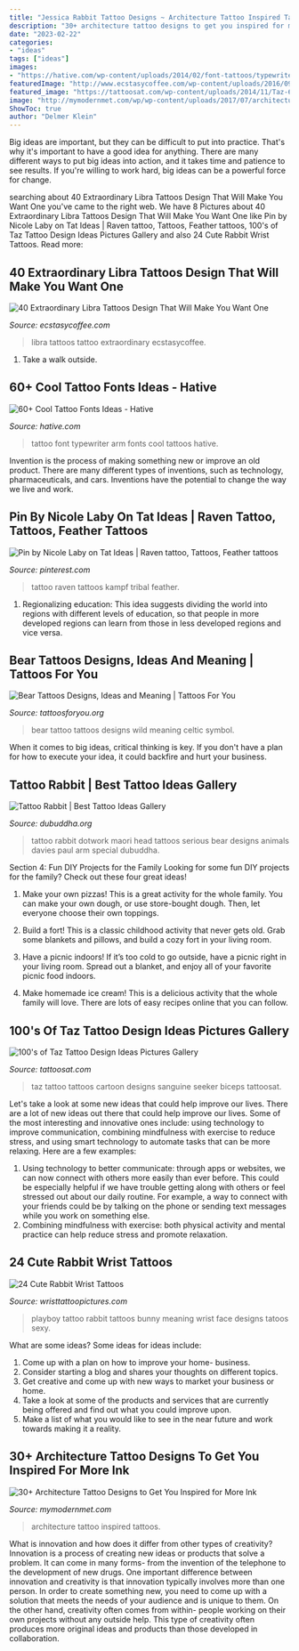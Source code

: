 ```yaml
---
title: "Jessica Rabbit Tattoo Designs ~ Architecture Tattoo Inspired Tattoos"
description: "30+ architecture tattoo designs to get you inspired for more ink"
date: "2023-02-22"
categories:
- "ideas"
tags: ["ideas"]
images:
- "https://hative.com/wp-content/uploads/2014/02/font-tattoos/typewriter-font-arm-tattoo-design-10.jpg"
featuredImage: "http://www.ecstasycoffee.com/wp-content/uploads/2016/09/Libra-Tattoos-2.jpg"
featured_image: "https://tattoosat.com/wp-content/uploads/2014/11/Taz-6.jpg"
image: "http://mymodernmet.com/wp/wp-content/uploads/2017/07/architecture-tattoo-risingdragontattoos.jpg"
ShowToc: true
author: "Delmer Klein"
---
```



Big ideas are important, but they can be difficult to put into practice. That's why it's important to have a good idea for anything. There are many different ways to put big ideas into action, and it takes time and patience to see results. If you're willing to work hard, big ideas can be a powerful force for change.

	

		
searching about 40 Extraordinary Libra Tattoos Design That Will Make You Want One you've came to the right web. We have 8 Pictures about 40 Extraordinary Libra Tattoos Design That Will Make You Want One like Pin by Nicole Laby on Tat Ideas | Raven tattoo, Tattoos, Feather tattoos, 100&#039;s of Taz Tattoo Design Ideas Pictures Gallery and also 24 Cute Rabbit Wrist Tattoos. Read more:
		
    
## 40 Extraordinary Libra Tattoos Design That Will Make You Want One

<img loading=lazy src="http://www.ecstasycoffee.com/wp-content/uploads/2016/09/Libra-Tattoos-2.jpg" onerror="this.onerror=null;this.src='https://tse1.mm.bing.net/th?id=OIP.JRjD-i_AXaaTO6djtvjweQHaHa&amp;pid=15.1';" alt="40 Extraordinary Libra Tattoos Design That Will Make You Want One">

_Source: ecstasycoffee.com_

>libra tattoos tattoo extraordinary ecstasycoffee. 

	

1. Take a walk outside.

    
## 60+ Cool Tattoo Fonts Ideas - Hative

<img loading=lazy src="https://hative.com/wp-content/uploads/2014/02/font-tattoos/typewriter-font-arm-tattoo-design-10.jpg" onerror="this.onerror=null;this.src='https://tse2.mm.bing.net/th?id=OIP.2Z5jrkUshNILtMiTH2BFHgHaJ4&amp;pid=15.1';" alt="60+ Cool Tattoo Fonts Ideas - Hative">

_Source: hative.com_

>tattoo font typewriter arm fonts cool tattoos hative. 

	

Invention is the process of making something new or improve an old product. There are many different types of inventions, such as technology, pharmaceuticals, and cars. Inventions have the potential to change the way we live and work.

    
## Pin By Nicole Laby On Tat Ideas | Raven Tattoo, Tattoos, Feather Tattoos

<img loading=lazy src="https://i.pinimg.com/736x/50/a0/c5/50a0c58ceae5299f661d348bb4a0636e--tattoo-tod-kampf.jpg" onerror="this.onerror=null;this.src='https://tse3.mm.bing.net/th?id=OIP.yOkrdO-lQp-mw9tsNNHppgHaHa&amp;pid=15.1';" alt="Pin by Nicole Laby on Tat Ideas | Raven tattoo, Tattoos, Feather tattoos">

_Source: pinterest.com_

>tattoo raven tattoos kampf tribal feather. 

	

1. Regionalizing education: This idea suggests dividing the world into regions with different levels of education, so that people in more developed regions can learn from those in less developed regions and vice versa.

    
## Bear Tattoos Designs, Ideas And Meaning | Tattoos For You

<img loading=lazy src="http://www.tattoosforyou.org/wp-content/uploads/2013/10/Bear-Tattoos.jpg" onerror="this.onerror=null;this.src='https://tse4.mm.bing.net/th?id=OIP.Sb4U65hwfB03dYHwFvKv0QHaLL&amp;pid=15.1';" alt="Bear Tattoos Designs, Ideas and Meaning | Tattoos For You">

_Source: tattoosforyou.org_

>bear tattoo tattoos designs wild meaning celtic symbol. 

	

When it comes to big ideas, critical thinking is key. If you don't have a plan for how to execute your idea, it could backfire and hurt your business.

    
## Tattoo Rabbit | Best Tattoo Ideas Gallery

<img loading=lazy src="http://www.dubuddha.org/wp-content/uploads/2016/01/Tattoo-Rabbit-by-Paul-Davies.jpg" onerror="this.onerror=null;this.src='https://tse1.mm.bing.net/th?id=OIP.7MLOuO13K5iUN3UNj4CgpQHaHa&amp;pid=15.1';" alt="Tattoo Rabbit | Best Tattoo Ideas Gallery">

_Source: dubuddha.org_

>tattoo rabbit dotwork maori head tattoos serious bear designs animals davies paul arm special dubuddha. 

	

Section 4: Fun DIY Projects for the Family
Looking for some fun DIY projects for the family? Check out these four great ideas!
1. Make your own pizzas! This is a great activity for the whole family. You can make your own dough, or use store-bought dough. Then, let everyone choose their own toppings.

2. Build a fort! This is a classic childhood activity that never gets old. Grab some blankets and pillows, and build a cozy fort in your living room.

3. Have a picnic indoors! If it’s too cold to go outside, have a picnic right in your living room. Spread out a blanket, and enjoy all of your favorite picnic food indoors.

4. Make homemade ice cream! This is a delicious activity that the whole family will love. There are lots of easy recipes online that you can follow.

    
## 100&#039;s Of Taz Tattoo Design Ideas Pictures Gallery

<img loading=lazy src="https://tattoosat.com/wp-content/uploads/2014/11/Taz-6.jpg" onerror="this.onerror=null;this.src='https://tse4.mm.bing.net/th?id=OIP.vobWHSxfyInAuQvChipzMAHaJ4&amp;pid=15.1';" alt="100&#039;s of Taz Tattoo Design Ideas Pictures Gallery">

_Source: tattoosat.com_

>taz tattoo tattoos cartoon designs sanguine seeker biceps tattoosat. 

	

Let's take a look at some new ideas that could help improve our lives.
There are a lot of new ideas out there that could help improve our lives. Some of the most interesting and innovative ones include: using technology to improve communication, combining mindfulness with exercise to reduce stress, and using smart technology to automate tasks that can be more relaxing. Here are a few examples: 
1. Using technology to better communicate: through apps or websites, we can now connect with others more easily than ever before. This could be especially helpful if we have trouble getting along with others or feel stressed out about our daily routine. For example, a way to connect with your friends could be by talking on the phone or sending text messages while you work on something else. 
2. Combining mindfulness with exercise: both physical activity and mental practice can help reduce stress and promote relaxation.

    
## 24 Cute Rabbit Wrist Tattoos

<img loading=lazy src="http://www.wristtattoopictures.com/wp-content/uploads/2016/07/Black-Rabbit-Face-Tattoo-rt103.jpg" onerror="this.onerror=null;this.src='https://tse2.mm.bing.net/th?id=OIP.7gcArjAjt9sMaGOL52-LqwHaMk&amp;pid=15.1';" alt="24 Cute Rabbit Wrist Tattoos">

_Source: wristtattoopictures.com_

>playboy tattoo rabbit tattoos bunny meaning wrist face designs tatoos sexy. 

	

What are some ideas?
Some ideas for ideas include:
1. Come up with a plan on how to improve your home- business. 
2. Consider starting a blog and shares your thoughts on different topics. 
3. Get creative and come up with new ways to market your business or home. 
4. Take a look at some of the products and services that are currently being offered and find out what you could improve upon. 
5. Make a list of what you would like to see in the near future and work towards making it a reality. 

    
## 30+ Architecture Tattoo Designs To Get You Inspired For More Ink

<img loading=lazy src="http://mymodernmet.com/wp/wp-content/uploads/2017/07/architecture-tattoo-risingdragontattoos.jpg" onerror="this.onerror=null;this.src='https://tse3.mm.bing.net/th?id=OIP.oiazyrNhf0LxxekoBFOW_QHaHa&amp;pid=15.1';" alt="30+ Architecture Tattoo Designs to Get You Inspired for More Ink">

_Source: mymodernmet.com_

>architecture tattoo inspired tattoos. 

	

What is innovation and how does it differ from other types of creativity?
Innovation is a process of creating new ideas or products that solve a problem. It can come in many forms- from the invention of the telephone to the development of new drugs. 
One important difference between innovation and creativity is that innovation typically involves more than one person. In order to create something new, you need to come up with a solution that meets the needs of your audience and is unique to them. On the other hand, creativity often comes from within- people working on their own projects without any outside help. This type of creativity often produces more original ideas and products than those developed in collaboration.


